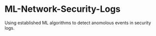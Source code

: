 # ML-Network-Security-Logs
Using established ML algorithms to detect anomolous events in security logs.
